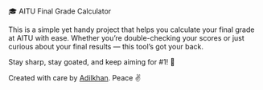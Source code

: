 🎓 AITU Final Grade Calculator

This is a simple yet handy project that helps you calculate your final grade at AITU with ease. Whether you’re double-checking your scores or just curious about your final results — this tool’s got your back.

Stay sharp, stay goated, and keep aiming for #1! 💪

Created with care by [Adilkhan](https://t.me/Adlkhy).
Peace ✌️